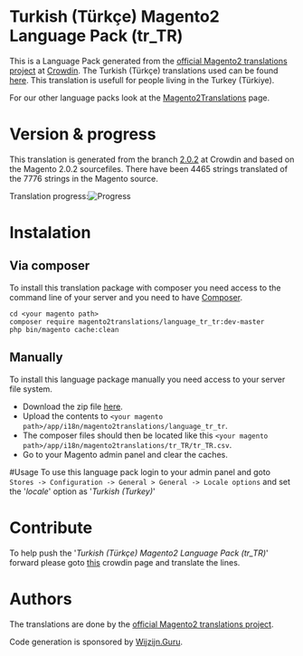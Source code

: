 # Turkish (Türkçe) Magento2 Language Pack (tr_TR)
This is a Language Pack generated from the [official Magento2 translations project](https://crowdin.com/project/magento-2) at [Crowdin](https://crowdin.com).
The Turkish (Türkçe) translations used can be found [here](https://crowdin.com/project/magento-2/tr).
This translation is usefull for people living in the Turkey (Türkiye).

For our other language packs look at the [Magento2Translations](http://magento2translations.github.io/) page.

# Version & progress
This translation is generated from the branch [2.0.2](https://crowdin.com/project/magento-2/tr#/2.0.2) at Crowdin and based on the Magento 2.0.2 sourcefiles.
There have been  4465 strings translated of the 7776 strings in the Magento source.

Translation progress:![Progress](http://progressed.io/bar/57)

# Instalation
## Via composer
To install this translation package with composer you need access to the command line of your server and you need to have [Composer](https://getcomposer.org).
```
cd <your magento path>
composer require magento2translations/language_tr_tr:dev-master
php bin/magento cache:clean
```
## Manually
To install this language package manually you need access to your server file system.
* Download the zip file [here](https://github.com/Magento2Translations/language_tr_tr/archive/master.zip).
* Upload the contents to `<your magento path>/app/i18n/magento2translations/language_tr_tr`.
* The composer files should then be located like this `<your magento path>/app/i18n/magento2translations/tr_TR/tr_TR.csv`.
* Go to your Magento admin panel and clear the caches.

#Usage
To use this language pack login to your admin panel and goto `Stores -> Configuration -> General > General -> Locale options` and set the '*locale*' option as '*Turkish (Turkey)*'

# Contribute
To help push the '*Turkish (Türkçe) Magento2 Language Pack (tr_TR)*' forward please goto [this](https://crowdin.com/project/magento-2/tr) crowdin page and translate the lines.

# Authors
The translations are done by the [official Magento2 translations project](https://crowdin.com/project/magento-2).

Code generation is sponsored by [Wijzijn.Guru](http://www.wijzijn.guru/).